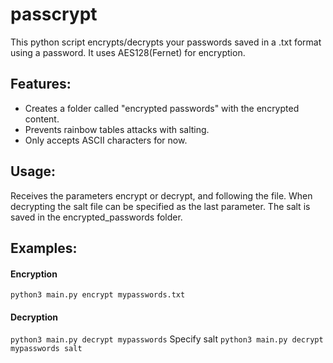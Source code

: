 # passcrypt
This python script encrypts/decrypts your passwords saved in a .txt format using a password. It uses AES128(Fernet) for encryption.

## Features:
- Creates a folder called "encrypted passwords" with the encrypted content.
- Prevents rainbow tables attacks with salting.
- Only accepts ASCII characters for now.

## Usage:
Receives the parameters encrypt or decrypt, and following the file.
When decrypting the salt file can be specified as the last parameter. The salt is saved in the encrypted_passwords folder.

## Examples:
#### Encryption
`python3 main.py encrypt mypasswords.txt`
#### Decryption
`python3 main.py decrypt mypasswords`
Specify salt
`python3 main.py decrypt mypasswords salt`
